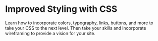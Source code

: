 # Improved Styling with CSS
Learn how to incorporate colors, typography, links, buttons, and more to take your CSS to the next level. Then take your skills and incorporate wireframing to provide a vision for your site.